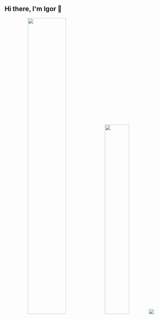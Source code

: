## Hi there, I'm Igor 👋
<!--[](https://komarev.com/ghpvc/?username=romigo29&color=0e75b6&)-->

<p align="center">
  <img height="50%"width="auto" src ="https://github-readme-stats.vercel.app/api?username=romigo29&show_icons=true&count_private=true&theme=merko&hide_border=true&hide=issues,contribs,prs&bg_color=00000001">
  <img height="40%" width="auto" src ="https://github-readme-stats.vercel.app/api/top-langs/?username=romigo29&layout=donut&hide_border=true&theme=merko&bg_color=00000001&langs_count=6">
  <img src ="https://github-readme-streak-stats.herokuapp.com?user=romigo29&theme=merko&hide_border=true&background=FFFFFF00">
</p>
<!--
**romigo29/romigo29** is a ✨ _special_ ✨ repository because its `README.md` (this file) appears on your GitHub profile.

Here are some ideas to get you started:

- 🔭 I’m currently working on ...
- 🌱 I’m currently learning ...
- 👯 I’m looking to collaborate on ...
- 🤔 I’m looking for help with ...
- 💬 Ask me about ...
- 📫 How to reach me: ...
- 😄 Pronouns: ...
- ⚡ Fun fact: ...
-->
